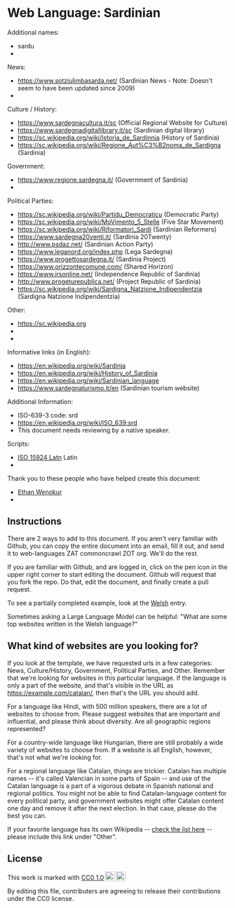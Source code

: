 # Web Language: Sardinian

Additional names:
- sardu
- 

News:
- https://www.sotziulimbasarda.net/ (Sardinian News - Note: Doesn't seem to have been updated since 2009)
- 

Culture / History:
- https://www.sardegnacultura.it/sc (Official Regional Website for Culture)
- https://www.sardegnadigitallibrary.it/sc (Sardinian digital library)
- https://sc.wikipedia.org/wiki/Istoria_de_Sardinnia (History of Sardinia)
- https://sc.wikipedia.org/wiki/Regione_Aut%C3%B2noma_de_Sardigna (Sardinia)

Government:
- https://www.regione.sardegna.it/ (Government of Sardinia)
- 

Political Parties:
- https://sc.wikipedia.org/wiki/Partidu_Democraticu (Democratic Party)
- https://sc.wikipedia.org/wiki/MoVimento_5_Stelle (Five Star Movement)
- https://sc.wikipedia.org/wiki/Riformatori_Sardi (Sardinian Reformers)
- https://www.sardegna20venti.it/ (Sardinia 20Twenty)
- http://www.psdaz.net/ (Sardinian Action Party)
- https://www.leganord.org/index.php (Lega Sardegna)
- https://www.progettosardegna.it/ (Sardinia Project)
- https://www.orizzontecomune.com/ (Shared Horizon)
- https://www.irsonline.net/ (Independence Republic of Sardinia)
- http://www.progeturepublica.net/ (Project Republic of Sardinia)
- https://sc.wikipedia.org/wiki/Sardigna_Natzione_Indipendentzia (Sardigna Natzione Indipendentzia)

Other:
- https://sc.wikipedia.org
- 
- 

Informative links (in English):
- https://en.wikipedia.org/wiki/Sardinia
- https://en.wikipedia.org/wiki/History_of_Sardinia
- https://en.wikipedia.org/wiki/Sardinian_language
- https://www.sardegnaturismo.it/en (Sardinian tourism website)

Additional Information:
- ISO-639-3 code: srd
- https://en.wikipedia.org/wiki/ISO_639:srd
- This document needs reviewing by a native speaker.


Scripts:
- <a href="https://en.wikipedia.org/wiki/ISO_15924">ISO 15924 Latn</a> Latin
- 

Thank you to these people who have helped create this document:
- [Ethan Wenokur](https://github.com/e-Winnie)
- 

## Instructions

There are 2 ways to add to this document. If you aren't very familiar
with Github, you can copy the entire document into an email, fill it
out, and send it to web-languages ZAT commoncrawl ZOT org. We'll do the rest.

If you are familiar with Github, and are logged in, click on the pen
icon in the upper right corner to start editing the document.
Github will request that you fork the repo. Do that, edit the
document, and finally create a pull request.

To see a partially completed example, look at the
[Welsh](../living/welsh.md) entry.

Sometimes asking a Large Language Model can be helpful: "What are some
top websites written in the Welsh language?"

## What kind of websites are you looking for?

If you look at the template, we have requested urls in a few
categories: News, Culture/History, Government, Political Parties, and
Other. Remember that we're looking for websites in this particular
language. If the language is only a part of the website, and that's
visible in the URL as https://example.com/catalan/, then that's the
URL you should add.

For a language like Hindi, with 500 million speakers, there are a lot
of websites to choose from. Please suggest websites that are important
and influential, and please think about diversity. Are all geographic
regions represented?

For a country-wide language like Hungarian, there are still probably a
wide variety of websites to choose from. If a website is all English,
however, that's not what we're looking for.

For a regional language like Catalan, things are trickier. Catalan has
multiple names -- it's called Valencian in some parts of Spain -- and
use of the Catalan language is a part of a vigorous debate in Spanish
national and regional politics. You might not be able to find
Catalan-language content for every political party, and government
websites might offer Catalan content one day and remove it after
the next election. In that case, please do the best you can.

If your favorite language has its own Wikipedia -- [check the list here](https://en.wikipedia.org/wiki/List_of_Wikipedias) --
please include this link under "Other".

## License

<p xmlns:cc="http://creativecommons.org/ns#" >This work is marked with <a href="https://creativecommons.org/publicdomain/zero/1.0/?ref=chooser-v1" target="_blank" rel="license noopener noreferrer" style="display:inline-block;">CC0 1.0<img style="height:22px!important;margin-left:3px;vertical-align:text-bottom;" src="https://mirrors.creativecommons.org/presskit/icons/cc.svg?ref=chooser-v1" alt=""><img style="height:22px!important;margin-left:3px;vertical-align:text-bottom;" src="https://mirrors.creativecommons.org/presskit/icons/zero.svg?ref=chooser-v1" alt=""></a></p>

By editing this file, contributers are agreeing to release their contributions under the CC0 license.
